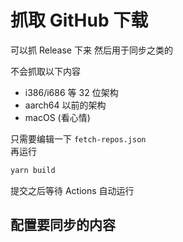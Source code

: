 # 抓取 GitHub 下载

可以抓 Release 下来 然后用于同步之类的

不会抓取以下内容

- i386/i686 等 32 位架构
- aarch64 以前的架构
- macOS (看心情)

只需要编辑一下 `fetch-repos.json`  
再运行

```bash
yarn build
```

提交之后等待 Actions 自动运行

## 配置要同步的内容
